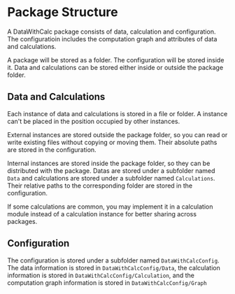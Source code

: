# Package Structure

A DataWithCalc package consists of data, calculation and configuration. The configuratioin includes the computation graph and attributes of data and calculations.

A package will be stored as a folder. The configuration will be stored inside it. Data and calculations can be stored either inside or outside the package folder.

## Data and Calculations

Each instance of data and calculations is stored in a file or folder. A instance can't be placed in the position occupied by other instances.

External instances are stored outside the package folder, so you can read or write existing files without copying or moving them. Their absolute paths are stored in the configuration.

Internal instances are stored inside the package folder, so they can be distributed with the package. Datas are stored under a subfolder named ```Data``` and calculations are stored under a subfolder named ```Calculations```. Their relative paths to the corresponding folder are stored in the configuration.

If some calculations are common, you may implement it in a calculation module instead of a calculation instance for better sharing across packages.

## Configuration

The configuration is stored under a subfolder named ```DataWithCalcConfig```. The data information is stored in  ```DataWithCalcConfig/Data```, the calculation information is stored in ```DataWithCalcConfig/Calculation```, and the computation graph information is stored in ```DataWithCalcConfig/Graph```
